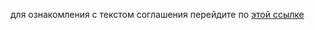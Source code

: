для ознакомления с текстом соглашения перейдите по [этой ссылке](http://inflowia.ifl/content/tos-d3)
